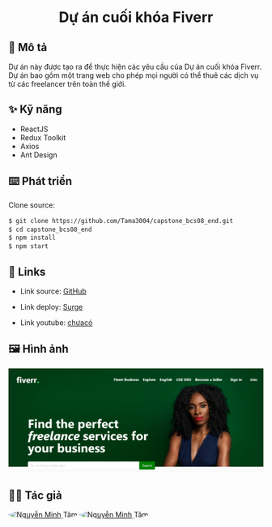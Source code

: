<h1 align="center">Dự án cuối khóa Fiverr</h1>

## 📝 Mô tả

Dự án này được tạo ra để thực hiện các yêu cầu của Dự án cuối khóa Fiverr. Dự án
bao gồm một trang web cho phép mọi người có thể thuê các dịch vụ từ các
freelancer trên toàn thế giới.

## ✨ Kỹ năng

- ReactJS
- Redux Toolkit
- Axios
- Ant Design

## ⌨️ Phát triển

Clone source:

```bash
$ git clone https://github.com/Tama3004/capstone_bcs08_end.git
$ cd capstone_bcs08_end
$ npm install
$ npm start
```

## 🔗 Links

- Link source: [GitHub](https://github.com/Tama3004/capstone_bcs08_end.git)

- Link deploy: [Surge](http://obese-heart.surge.sh)

- Link youtube: [chưacó](https://www.google.com)

## 🖼️ Hình ảnh

![Ảnh demo dự án](./public/img/ReadmeImg/DemoDuAn.png)

## 👨‍💻 Tác giả

<a href="https://github.com/Tama3004" title="Nguyễn Minh Tâm"><img src="https://avatars.githubusercontent.com/u/138957317?v=4" width="70" height="70" style="border-radius: 50%" alt="Nguyễn Minh Tâm"></a>
<a href="https://github.com/Khoahello" title="Đinh Tấn Khoa"><img src="https://avatars.githubusercontent.com/u/138957990?s=400&u=1ea3b57d20c60fd2753043d53a2638b9f1e850f0&v=4" width="70" height="70" style="border-radius: 50%" alt="Nguyễn Minh Tâm"></a>
